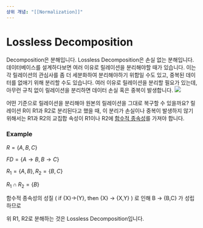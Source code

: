 ```yaml
---
상위 개념: "[[Normalization]]"
---
```

# Lossless Decomposition

Decomposition은 분해입니다. Lossless Decomposition은 손실 없는 분해입니다. 데이터베이스를 설계하다보면 여러 이유로 릴레이션을 분리해야할 때가 있습니다. 이는 각 릴레이션의 관심사를 좀 더 세분화하여 분리해야하기 위함일 수도 있고, 중복된 데이터를 없애기 위해 분리할 수도 있습니다. 여러 이유로 릴레이션을 분리할 필요가 있는데, 아무런 규칙 없이 릴레이션을 분리하면 데이터 손실 혹은 중복이 발생합니다.
![](https://i.imgur.com/uegc5Lj.png)

어떤 기준으로 릴레이션을 분리해야 원본의 릴레이션을 그대로 복구할 수 있을까요? 릴레이션 R이 R1과 R2로 분리된다고 했을 때, 이 분리가 손실이나 중복이 발생하지 않기 위해서는 R1과 R2의 교집합 속성이 R1이나 R2에 [함수적 종속성](Functional%20Dependency.md)를 가져야 합니다.


### Example

$R = \{ A, B, C\}$

$FD= \{ A \rightarrow B, B \rightarrow C \}$

$R_1 = \{ A,B \} , R_2 = \{B,C\}$

$R_1 \cap R_2 = \{B\}$

함수적 종속성의 성질 ( if {X}→{Y}, then {X} → {X,Y} ) 로 인해 B → {B,C} 가 성립하므로

위 R1, R2로 분해하는 것은 Lossless Decomposition입니다.
